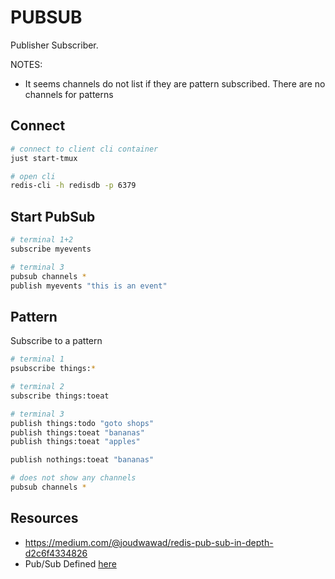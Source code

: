 # PUBSUB

Publisher Subscriber.

NOTES:

* It seems channels do not list if they are pattern subscribed. There are no channels for patterns  

## Connect

```sh
# connect to client cli container
just start-tmux

# open cli
redis-cli -h redisdb -p 6379
```

## Start PubSub

```sh
# terminal 1+2
subscribe myevents

# terminal 3
pubsub channels * 
publish myevents "this is an event"
```

## Pattern

Subscribe to a pattern

```sh
# terminal 1
psubscribe things:*

# terminal 2
subscribe things:toeat

# terminal 3
publish things:todo "goto shops"
publish things:toeat "bananas"
publish things:toeat "apples"

publish nothings:toeat "bananas"

# does not show any channels
pubsub channels * 
```

## Resources

* https://medium.com/@joudwawad/redis-pub-sub-in-depth-d2c6f4334826
* Pub/Sub Defined [here](https://redis.io/glossary/pub-sub/)